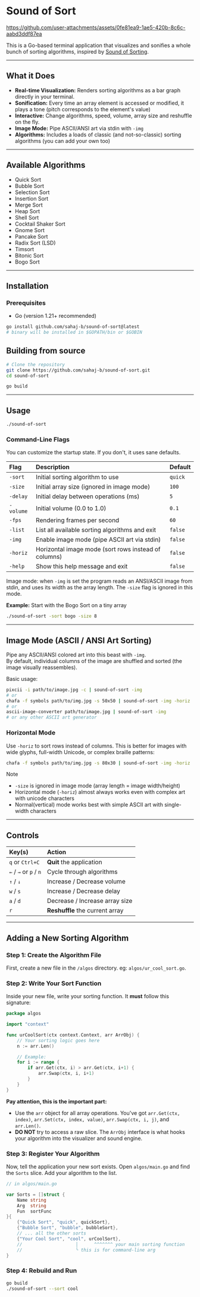 # Sound of Sort

https://github.com/user-attachments/assets/0fe81ea9-1ae5-420b-8c6c-aabd3ddf87ea

This is a Go-based terminal application that visualizes and sonifies a whole bunch of sorting algorithms, inspired by [Sound of Sorting](https://panthema.net/2013/sound-of-sorting/). 

---

## What it Does
- **Real-time Visualization:** Renders sorting algorithms as a bar graph directly in your terminal.
- **Sonification:** Every time an array element is accessed or modified, it plays a tone (pitch corresponds to the element's value)
- **Interactive:** Change algorithms, speed, volume, array size and reshuffle on the fly.
- **Image Mode:** Pipe ASCII/ANSI art via stdin with `-img`
- **Algorithms:** Includes a loads of classic (and not-so-classic) sorting algorithms (you can add your own too)

---

## Available Algorithms

- Quick Sort
- Bubble Sort
- Selection Sort
- Insertion Sort
- Merge Sort
- Heap Sort
- Shell Sort
- Cocktail Shaker Sort
- Gnome Sort
- Pancake Sort
- Radix Sort (LSD)
- Timsort
- Bitonic Sort
- Bogo Sort

---

## Installation

### Prerequisites
* Go (version 1.21+ recommended)

```bash
go install github.com/sahaj-b/sound-of-sort@latest
# binary will be installed in $GOPATH/bin or $GOBIN
```

## Building from source

```bash
# Clone the repository
git clone https://github.com/sahaj-b/sound-of-sort.git
cd sound-of-sort

go build
```

-----

## Usage

```bash
./sound-of-sort
```

### Command-Line Flags

You can customize the startup state. If you don't, it uses sane defaults.

| Flag      | Description                                         | Default   |
| :-------- | :-------------------------------------------------- | :-------- |
| `-sort`   | Initial sorting algorithm to use                    | `quick`   |
| `-size`   | Initial array size (ignored in image mode)          | `100`     |
| `-delay`  | Initial delay between operations (ms)               | `5`       |
| `-volume` | Initial volume (0.0 to 1.0)                         | `0.1`     |
| `-fps`    | Rendering frames per second                         | `60`      |
| `-list`   | List all available sorting algorithms and exit      | `false`   |
| `-img`    | Enable image mode (pipe ASCII art via stdin)        | `false`   |
| `-horiz`  | Horizontal image mode (sort rows instead of columns) | `false`   |
| `-help`   | Show this help message and exit                     | `false`   |

Image mode: when `-img` is set the program reads an ANSI/ASCII image from stdin, and uses its width as the array length. The `-size` flag is ignored in this mode.

**Example:** Start with the Bogo Sort on a tiny array

```bash
./sound-of-sort -sort bogo -size 8
```

-----

## Image Mode (ASCII / ANSI Art Sorting)

Pipe any ASCII/ANSI colored art into this beast with `-img`.  
By default, individual columns of the image are shuffled and sorted (the image visually reassembles).  

Basic usage:

```bash
pixcii -i path/to/image.jpg -c | sound-of-sort -img
# or
chafa -f symbols path/to/img.jpg -s 50x50 | sound-of-sort -img -horiz
# or
ascii-image-converter path/to/image.jpg | sound-of-sort -img
# or any other ASCII art generator
```

### Horizontal Mode

Use `-horiz` to sort rows instead of columns. This is better for images with wide glyphs, full-width Unicode, or complex braille patterns:

```bash
chafa -f symbols path/to/img.jpg -s 80x30 | sound-of-sort -img -horiz
```

> [!Note]
> - `-size` is ignored in image mode (array length = image width/height)
> - Horizontal mode (`-horiz`) almost always works even with complex art with unicode characters
> - Normal(vertical) mode works best with simple ASCII art with single-width characters

-----

## Controls


| Key(s)                 | Action                          |
| :-------------------   | :----------------------------   |
| `q` or `Ctrl+C`        | **Quit** the application        |
| `←` / `→` or `p` / `n` | Cycle through algorithms        |
| `↑` / `↓`              | Increase / Decrease volume      |
| `w` / `s`              | Increase / Decrease delay       |
| `a` / `d`              | Decrease / Increase array size  |
| `r`                    | **Reshuffle** the current array |


---

## Adding a New Sorting Algorithm

### Step 1: Create the Algorithm File
First, create a new file in the `/algos` directory. eg: `algos/ur_cool_sort.go`.

### Step 2: Write Your Sort Function

Inside your new file, write your sorting function. It **must** follow this signature:

```go
package algos

import "context"

func urCoolSort(ctx context.Context, arr ArrObj) {
    // Your sorting logic goes here
    n := arr.Len()

    // Example:
    for i := range {
        if arr.Get(ctx, i) > arr.Get(ctx, i+1) {
            arr.Swap(ctx, i, i+1)
        }
    }
}
```

**Pay attention, this is the important part:**
- Use the `arr` object for all array operations. You've got `arr.Get(ctx, index)`, `arr.Set(ctx, index, value)`, `arr.Swap(ctx, i, j)`, and `arr.Len()`.
- **DO NOT** try to access a raw slice. The `ArrObj` interface is what hooks your algorithm into the visualizer and sound engine.

### Step 3: Register Your Algorithm

Now, tell the application your new sort exists. Open `algos/main.go` and find the `Sorts` slice. Add your algorithm to the list.

```go
// in algos/main.go

var Sorts = []struct {
    Name string
    Arg  string
    Fun  sortFunc
}{
    {"Quick Sort", "quick", quickSort},
    {"Bubble Sort", "bubble", bubbleSort},
    // ... all the other sorts
    {"Your Cool Sort", "cool", urCoolSort},
    //                    │      ^^^^^^^ your main sorting function
    //                    ╰ this is for command-line arg
}
```

### Step 4: Rebuild and Run

```bash
go build
./sound-of-sort --sort cool
```
